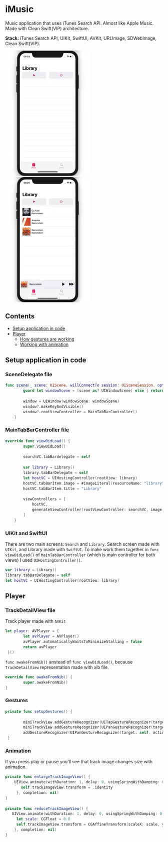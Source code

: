 # iMusic

Music application that uses iTunes Search API. Almost like Apple Music. Made with Clean Swift(VIP) architecture.

**Stack:** iTunes Search API, UIKit, SwiftUI, AVKit, URLImage, SDWebImage, Clean Swift(VIP).

![Demo](https://github.com/bgoncharov/iMusic/blob/master/img/demo1.gif)
![Demo](https://github.com/bgoncharov/iMusic/blob/master/img/demo2.gif)

## Сontents

- [Setup application in code](https://github.com/bgoncharov/iMusic#setup-application-in-code)
- [Player](https://github.com/bgoncharov/iMusic#trackdetailview-file)
  - [How gestures are working](https://github.com/bgoncharov/iMusic#trackdetailview-file)
  - [Working with animation](https://github.com/bgoncharov/iMusic#animation)

## Setup application in code

### SceneDelegate file

```swift
func scene(_ scene: UIScene, willConnectTo session: UISceneSession, options connectionOptions: UIScene.ConnectionOptions) {
        guard let windowScene = (scene as? UIWindowScene) else { return }
        
        window = UIWindow(windowScene: windowScene)
        window?.makeKeyAndVisible()
        window?.rootViewController = MainTabBarController()
    }
```
### MainTabBarController file

```swift
override func viewDidLoad() {
        super.viewDidLoad()
        
        searchVC.tabBardelegate = self
        
        var library = Library()
        library.tabBarDelegate = self
        let hostVC = UIHostingController(rootView: library)
        hostVC.tabBarItem.image = #imageLiteral(resourceName: "library")
        hostVC.tabBarItem.title = "Library"

        viewControllers = [
            hostVC, 
            generateViewController(rootViewController: searchVC, image: "magnifyingglass", title: "Search")
        ]
    }
 ```
 
### UIKit and SwiftUI

There are two main screens: `Search` and `Library`. Search screen made with `UIKit`, and Library made with `SwiftUI`. To make work them together in `func viewDidLoad()` of `MainTabBarController` (which is main controller for both views) I used `UIHostingController()`.

```swift
var library = Library()
library.tabBarDelegate = self
let hostVC = UIHostingController(rootView: library)
```

## Player

### TrackDetailView file

Track player made with `AVKit`

```swift
let player: AVPlayer = {
        let avPlayer = AVPlayer()
        avPlayer.automaticallyWaitsToMinimizeStalling = false
        return avPlayer
 }()
```

`func awakeFromNib()` anstead of `func viewDidLoad()`, because `TrackDetailView` representation made with xib file.

```swift
override func awakeFromNib() {
        super.awakeFromNib()
}
```

### Gestures

```swift
private func setupGestures() {
        
        miniTrackView.addGestureRecognizer(UITapGestureRecognizer(target: self, action: #selector(handleTapMaximized)))
        miniTrackView.addGestureRecognizer(UIPanGestureRecognizer(target: self, action: #selector(handlePan)))
        addGestureRecognizer(UIPanGestureRecognizer(target: self, action: #selector(handleDismissalPan)))
 }
```

### Animation

If you press play or pause you'll see that track image changes size with animation.

```swift
private func enlargeTrackImageView() {
    UIView.animate(withDuration: 1, delay: 0, usingSpringWithDamping: 0.5, initialSpringVelocity: 1, options: .curveEaseInOut, animations: {
       self.trackImageView.transform = .identity
     }, completion: nil)
}
    
private func reduceTrackImageView() {
   UIView.animate(withDuration: 1, delay: 0, usingSpringWithDamping: 0.5, initialSpringVelocity: 1, options: .curveEaseInOut, animations: {
     let scale: CGFloat = 0.8
     self.trackImageView.transform = CGAffineTransform(scaleX: scale, y: scale)
    }, completion: nil)
}
 ```
